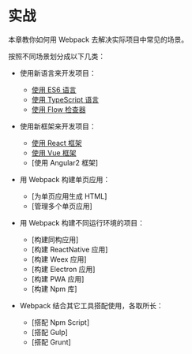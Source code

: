 # 实战
本章教你如何用 Webpack 去解决实际项目中常见的场景。

按照不同场景划分成以下几类：

- 使用新语言来开发项目：
     - [使用 ES6 语言](使用ES6语言.md)
     - [使用 TypeScript 语言](使用TypeScript语言.md)
     - [使用 Flow 检查器](使用Flow检查器.md)
     
- 使用新框架来开发项目：
     - [使用 React 框架](使用React框架.md)
     - [使用 Vue 框架](使用Vue框架.md)
     - [使用 Angular2 框架]
     
- 用 Webpack 构建单页应用：
     - [为单页应用生成 HTML]
     - [管理多个单页应用]
     
- 用 Webpack 构建不同运行环境的项目：
     - [构建同构应用]
     - [构建 ReactNative 应用]
     - [构建 Weex 应用]
     - [构建 Electron 应用]
     - [构建 PWA 应用]
     - [构建 Npm 库]
     
- Webpack 结合其它工具搭配使用，各取所长：
     - [搭配 Npm Script]
     - [搭配 Gulp]
     - [搭配 Grunt]
     
